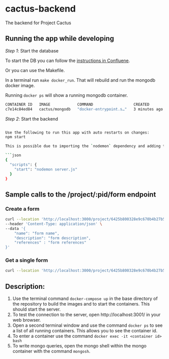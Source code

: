 # cactus-backend

The backend for Project Cactus

## Running the app while developing


*Step 1*: Start the database

To start the DB you can follow the [instructions in Confluene](https://oregonstate-innovationlab.atlassian.net/wiki/spaces/VOVA/pages/61145089/Docker+and+MongoDB).

Or you can use the Makefile. 

In a terminal run `make docker_run`. That will rebuild and run the mongodb docker image.

Running `docker ps` will show a running mongodb container.

```bash
CONTAINER ID   IMAGE            COMMAND                  CREATED         STATUS         PORTS                      NAMES
c7e14c84ed84   cactus/mongodb   "docker-entrypoint.s…"   3 minutes ago   Up 3 minutes   0.0.0.0:27017->27017/tcp   cactus_mongodb
```

*Step 2*: Start the backend


```bash

Use the following to run this app with auto restarts on changes:
npm start

This is possible due to importing the `nodemon` dependency and adding this in package.json

```json
{
  "scripts": {
    "start": "nodemon server.js"
  }
}
```

## Sample calls to the /project/:pid/form endpoint

### Create a form

```bash
curl --location 'http://localhost:3000/project/6425b800328e9c670b4b27b5/form' \
--header 'Content-Type: application/json' \
--data '{ 
    "name": "form name",
    "description": "form description", 
    "references" : "form references"
}'
```

### Get a single form

```bash
curl --location 'http://localhost:3000/project/6425b800328e9c670b4b27b5/form/6425bacdbd1388308db5a1bf'
```

## Description:

1. Use the terminal command `docker-compose up` in the base directory of the repository to build the images and to start
   the containers. This should start the server.
2. To test the connection to the server, open http://localhost:3001/ in your web browser.
3. Open a second terminal window and use the command `docker ps` to see a list of all running containers. This allows
   you to see the container id.
4. To enter a container use the command `docker exec -it <container id> bash`
5. To write mongo queries, open the mongo shell within the mongo container with the command `mongosh`.

